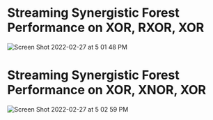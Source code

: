 # Streaming Synergistic Forest Performance on XOR, RXOR, XOR
![Screen Shot 2022-02-27 at 5 01 48 PM](https://user-images.githubusercontent.com/85964755/155903652-a86da4b9-dff3-49ad-bbc7-7ebff7808887.png)
# Streaming Synergistic Forest Performance on XOR, XNOR, XOR
![Screen Shot 2022-02-27 at 5 02 59 PM](https://user-images.githubusercontent.com/85964755/155903689-84bc1182-8526-4b7d-b44a-b6895f5b4f0c.png)
